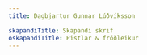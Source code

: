 ```yaml
---
title: Dagbjartur Gunnar Lúðvíksson

skapandiTitle: Skapandi skrif
oskapandiTitle: Pistlar & fróðleikur
---
```

